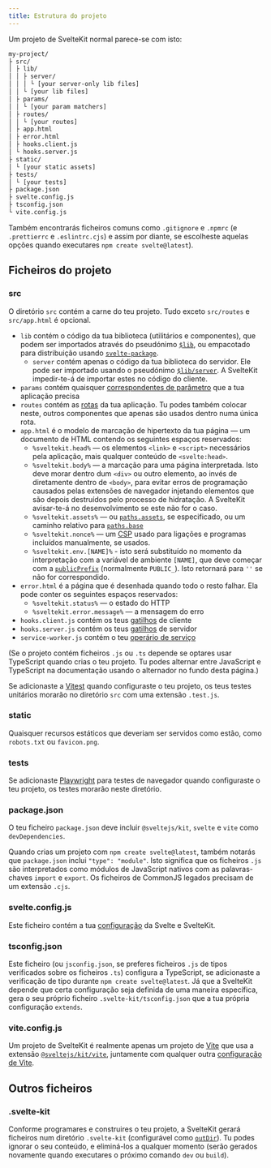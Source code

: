 ```yaml
---
title: Estrutura do projeto
---
```


Um projeto de SvelteKit normal parece-se com isto:

```bash
my-project/
├ src/
│ ├ lib/
│ │ ├ server/
│ │ │ └ [your server-only lib files]
│ │ └ [your lib files]
│ ├ params/
│ │ └ [your param matchers]
│ ├ routes/
│ │ └ [your routes]
│ ├ app.html
│ ├ error.html
│ ├ hooks.client.js
│ └ hooks.server.js
├ static/
│ └ [your static assets]
├ tests/
│ └ [your tests]
├ package.json
├ svelte.config.js
├ tsconfig.json
└ vite.config.js
```

Também encontrarás ficheiros comuns como `.gitignore` e `.npmrc` (e `.prettierrc` e `.eslintrc.cjs`) e assim por diante, se escolheste aquelas opções quando executares `npm create svelte@latest`).

## Ficheiros do projeto <span id="project-files"></span>

### src

O diretório `src` contém a carne do teu projeto. Tudo exceto `src/routes` e `src/app.html` é opcional.

- `lib` contém o código da tua biblioteca (utilitários e componentes), que podem ser importados através do pseudónimo [`$lib`](modules#$lib), ou empacotado para distribuição usando [`svelte-package`](packaging).
	- `server` contém apenas o código da tua biblioteca do servidor. Ele pode ser importado usando o pseudónimo [`$lib/server`](server-only-modules). A SvelteKit impedir-te-á de importar estes no código do cliente.
- `params` contém quaisquer [correspondentes de parâmetro](advanced-routing#matching) que a tua aplicação precisa
- `routes` contém as [rotas](routing) da tua aplicação. Tu podes também colocar neste, outros componentes que apenas são usados dentro numa única rota.
- `app.html` é o modelo de marcação de hipertexto da tua página — um documento de HTML contendo os seguintes espaços reservados:
	- `%sveltekit.head%` — os elementos `<link>` e `<script>` necessários pela aplicação, mais qualquer conteúdo de `<svelte:head>`.
	- `%sveltekit.body%` — a marcação para uma página interpretada. Isto deve morar dentro dum `<div>` ou outro elemento, ao invés de diretamente dentro de `<body>`, para evitar erros de programação causados pelas extensões de navegador injetando elementos que são depois destruídos pelo processo de hidratação. A SvelteKit avisar-te-á no desenvolvimento se este não for o caso.
	- `%sveltekit.assets%` — ou [`paths.assets`](configuration#paths), se especificado, ou um caminho relativo para [`paths.base`](configuration#paths)
	- `%sveltekit.nonce%` — um [CSP](configuration#csp) usado para ligações e programas incluídos manualmente, se usados.
	- `%sveltekit.env.[NAME]%` - isto será substituído no momento da interpretação com a variável de ambiente `[NAME]`, que deve começar com a [`publicPrefix`](configuration#env) (normalmente `PUBLIC_`). Isto retornará para `''` se não for correspondido.
- `error.html` é a página que é desenhada quando todo o resto falhar. Ela pode conter os seguintes espaços reservados:
	- `%sveltekit.status%` — o estado do HTTP
  - `%sveltekit.error.message%` — a mensagem do erro
- `hooks.client.js` contém os teus [gatilhos](/docs/hooks) de cliente
- `hooks.server.js` contém os teus [gatilhos](/docs/hooks) de servidor
- `service-worker.js` contém o teu [operário de serviço](/docs/service-workers)

(Se o projeto contém ficheiros `.js` ou `.ts` depende se optares usar TypeScript quando crias o teu projeto. Tu podes alternar entre JavaScript e TypeScript na documentação usando o alternador no fundo desta página.)

Se adicionaste a [Vitest](https://vitest.dev) quando configuraste o teu projeto, os teus testes unitários morarão no diretório `src` com uma extensão `.test.js`.

### static

Quaisquer recursos estáticos que deveriam ser servidos como estão, como `robots.txt` ou `favicon.png`.

### tests

Se adicionaste [Playwright](https://playwright.dev/) para testes de navegador quando configuraste o teu projeto, os testes morarão neste diretório.

### package.json

O teu ficheiro `package.json` deve incluir `@sveltejs/kit`, `svelte` e `vite` como `devDependencies`.

Quando crias um projeto com `npm create svelte@latest`, também notarás que `package.json` inclui `"type": "module"`. Isto significa que os ficheiros `.js` são interpretados como módulos de JavaScript nativos com as palavras-chaves `import` e `export`. Os ficheiros de CommonJS legados precisam de um extensão `.cjs`.

### svelte.config.js

Este ficheiro contém a tua [configuração](configuration) da Svelte e SvelteKit.

### tsconfig.json

Este ficheiro (ou `jsconfig.json`, se preferes ficheiros `.js` de tipos verificados sobre os ficheiros `.ts`) configura a TypeScript, se adicionaste a verificação de tipo durante `npm create svelte@latest`. Já que a SvelteKit depende que certa configuração seja definida de uma maneira específica, gera o seu próprio ficheiro `.svelte-kit/tsconfig.json` que a tua própria configuração `extends`.

### vite.config.js

Um projeto de SvelteKit é realmente apenas um projeto de [Vite](https://pt.vitejs.dev) que usa a extensão [`@sveltejs/kit/vite`](modules#sveltejs-kit-vite), juntamente com qualquer outra [configuração de Vite](https://pt.vitejs.dev/config/).

## Outros ficheiros

### .svelte-kit

Conforme programares e construires o teu projeto, a SvelteKit gerará ficheiros num diretório `.svelte-kit` (configurável como [`outDir`](configuration#outdir)). Tu podes ignorar o seu conteúdo, e eliminá-los a qualquer momento (serão gerados novamente quando executares o próximo comando `dev` ou `build`).
